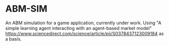# ABM-SIM
An ABM simulation for a game application, currently under work.
Using "A simple learning agent interacting with an agent-based market model" https://www.sciencedirect.com/science/article/pii/S0378437123009184 as a basis.